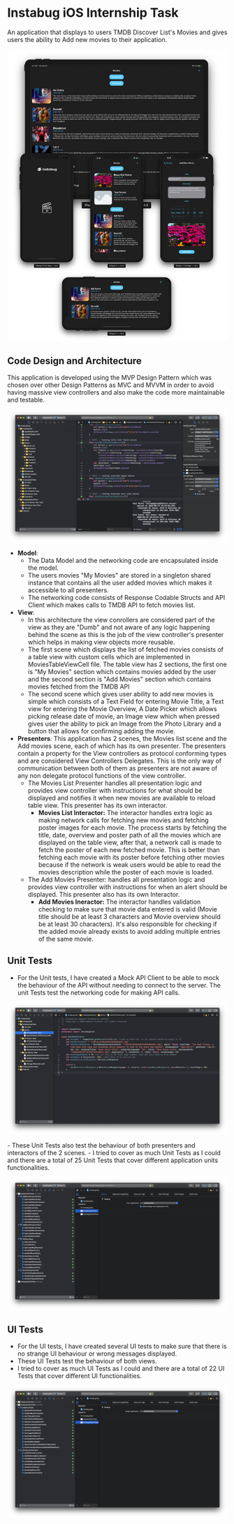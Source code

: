 # <b> Instabug iOS Internship Task </b>
An application that displays to users TMDB Discover List's Movies and gives users the ability to Add new movies to their application.
<p align="center">
  <img src="docs/screens.png">
</p>

## <b> Code Design and Architecture </b>
This application is developed using the MVP Design Pattern which was chosen over other Design Patterns as MVC and MVVM in order to avoid having massive view controllers and also make the code more maintainable and testable.
<p align="center">
  <img src="docs/MVP.png">
</p>

- <b>Model</b>: 
  * The Data Model and the networking code are encapsulated inside the model. 
  * The users movies "My Movies" are stored in a singleton shared instance that contains all the user added movies which makes it accessible to all presenters.
  * The networking code consists of Response Codable Structs and API Client which makes calls to TMDB API to fetch movies list.
- <b>View</b>:
  * In this architecture the view conrollers are considered part of the view as they are "Dumb" and not aware of any logic happening behind the scene as this is the job of the view controller's presenter which helps in making view objects more reusable.
  * The first scene which displays the list of fetched movies consists of a table view with custom cells which are implemented in MoviesTableViewCell file. The table view has 2 sections, the first one is "My Movies" section which contains movies added by the user and the second section is "Add Movies" section which contains movies fetched from the TMDB API
  * The second scene which gives user ability to add new movies is simple which consists of a Text Field for entering Movie Title, a Text view for entering the Movie Overview, A Date Picker which allows picking release date of movie, an Image view which when pressed gives user the ability to pick an Image from the Photo Library and a button that allows for confirming adding the movie.
- <b>Presenters</b>: This application has 2 scenes, the Movies list scene and the Add movies scene, each of which has its own presenter. The presenters contain a property for the View controllers as protocol conforming types and are considered View Controllers Delegates. This is the only way of communication between both of them as presenters are not aware of any non delegate protocol functions of the view controller.
  * The Movies List Presenter handles all presentation logic and provides view controller with instructions for what should be displayed and notifies it when new movies are available to reload table view. This presenter has its own interactor.
    - <b>Movies List Interactor:</b> The interactor handles extra logic as making network calls for fetching new movies and fetching poster images for each movie. The process starts by fetching the title, date, overview and poster path of all the movies which are displayed on the table view, after that, a network call is made to fetch the poster of each new fetched movie. This is better than fetching each movie with its poster before fetching other movies because if the network is weak users would be able to read the movies description while the poster of each movie is loaded.
  * The Add Movies Presenter: handles all presentation logic and provides view controller with instructions for when an alert should be displayed. This presenter also has its own Interactor.
    - <b>Add Movies Ineractor:</b> The interactor handles validation checking to make sure that movie data entered is valid (Movie title should be at least 3 characters and Movie overview should be at least 30 characters). It's also responsible for checking if the added movie already exists to avoid adding multiple entries of the same movie.

## <b> Unit Tests </b>
- For the Unit tests, I have created a Mock API Client to be able to mock the behaviour of the API without needing to connect to the server. The unit Tests test the networking code for making API calls.
<p align="center">
  <img src="docs/MockAPIClient.png">
</p>
- These Unit Tests also test the behaviour of both presenters and interactors of the 2 scenes.
- I tried to cover as much Unit Tests as I could and there are a total of 25 Unit Tests that cover different application units functionalities.
<p align="center">
  <img src="docs/unitTests.png">
</p>

## <b> UI Tests </b>
- For the UI tests, I have created several UI tests to make sure that there is no strange UI behaviour or wrong messages displayed. 
- These UI Tests test the behaviour of both views.
- I tried to cover as much UI Tests as I could and there are a total of 22 UI Tests that cover different UI functionalities.
<p align="center">
  <img src="docs/UITests.png">
</p>

